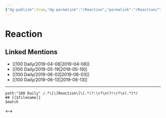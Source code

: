 ```yaml
---
{"dg-publish":true,"dg-permalink":"/Reaction","permalink":"/Reaction/"}
---
```


# Reaction

## Linked Mentions
- [[100 Daily/2019-04-08\|2019-04-08]]
- [[100 Daily/2019-05-19\|2019-05-19]]
- [[100 Daily/2019-06-03\|2019-06-03]]
- [[100 Daily/2019-06-13\|2019-06-13]]


---

```expander
path:"100 Daily" /.*\[\[Reaction\]\].*(?:\r?\n(?!\r?\n).*)*/
## [[$filename]]
$match
```

<-->